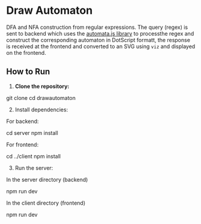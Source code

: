 # Draw Automaton

DFA and NFA construction from regular expressions. The query (regex) is sent to backend which uses the [automata.js library](https://github.com/hokein/Automata.js) to processthe regex and construct the corresponding automaton in DotScript formatt, the response is received at the frontend and converted to an SVG using `viz` and displayed on the frontend.

## How to Run

1. **Clone the repository:**

git clone <repository-url>
cd drawautomaton

2. Install dependencies:

For backend:

cd server
npm install
    
For frontend:

cd ../client
npm install

3. Run the server:

In the server directory (backend)

npm run dev


In the client directory (frontend)

npm run dev